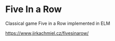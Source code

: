 # Five In a Row
Classical game Five in a Row implemented in ELM

https://www.jirkachmiel.cz/fivesinarow/
